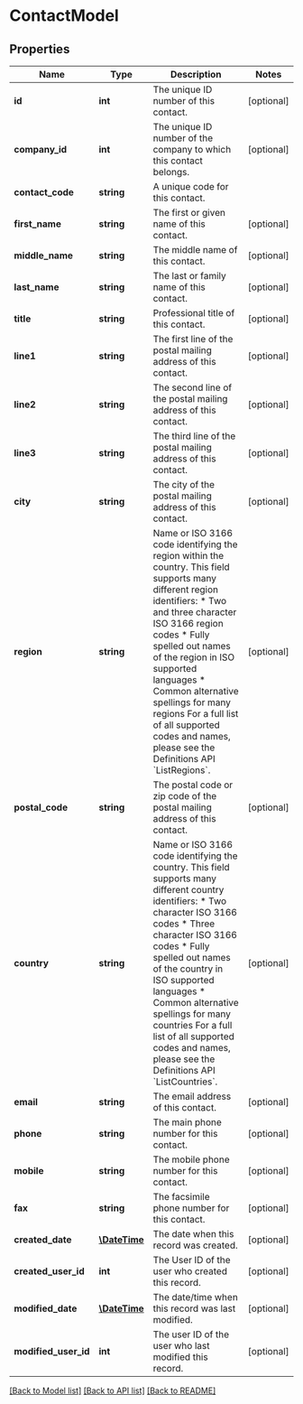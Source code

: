# ContactModel

## Properties
Name | Type | Description | Notes
------------ | ------------- | ------------- | -------------
**id** | **int** | The unique ID number of this contact. | [optional] 
**company_id** | **int** | The unique ID number of the company to which this contact belongs. | [optional] 
**contact_code** | **string** | A unique code for this contact. | 
**first_name** | **string** | The first or given name of this contact. | [optional] 
**middle_name** | **string** | The middle name of this contact. | [optional] 
**last_name** | **string** | The last or family name of this contact. | [optional] 
**title** | **string** | Professional title of this contact. | [optional] 
**line1** | **string** | The first line of the postal mailing address of this contact. | [optional] 
**line2** | **string** | The second line of the postal mailing address of this contact. | [optional] 
**line3** | **string** | The third line of the postal mailing address of this contact. | [optional] 
**city** | **string** | The city of the postal mailing address of this contact. | [optional] 
**region** | **string** | Name or ISO 3166 code identifying the region within the country.                This field supports many different region identifiers:   * Two and three character ISO 3166 region codes   * Fully spelled out names of the region in ISO supported languages   * Common alternative spellings for many regions                For a full list of all supported codes and names, please see the Definitions API &#x60;ListRegions&#x60;. | [optional] 
**postal_code** | **string** | The postal code or zip code of the postal mailing address of this contact. | [optional] 
**country** | **string** | Name or ISO 3166 code identifying the country.                This field supports many different country identifiers:   * Two character ISO 3166 codes   * Three character ISO 3166 codes   * Fully spelled out names of the country in ISO supported languages   * Common alternative spellings for many countries                For a full list of all supported codes and names, please see the Definitions API &#x60;ListCountries&#x60;. | [optional] 
**email** | **string** | The email address of this contact. | [optional] 
**phone** | **string** | The main phone number for this contact. | [optional] 
**mobile** | **string** | The mobile phone number for this contact. | [optional] 
**fax** | **string** | The facsimile phone number for this contact. | [optional] 
**created_date** | [**\DateTime**](\DateTime.md) | The date when this record was created. | [optional] 
**created_user_id** | **int** | The User ID of the user who created this record. | [optional] 
**modified_date** | [**\DateTime**](\DateTime.md) | The date/time when this record was last modified. | [optional] 
**modified_user_id** | **int** | The user ID of the user who last modified this record. | [optional] 

[[Back to Model list]](../README.md#documentation-for-models) [[Back to API list]](../README.md#documentation-for-api-endpoints) [[Back to README]](../README.md)


